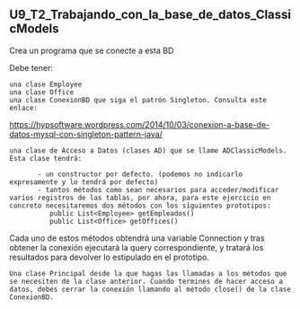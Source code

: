 ## U9_T2_Trabajando_con_la_base_de_datos_ClassicModels

Crea un programa que se conecte a esta BD

Debe tener:

    una clase Employee
    una clase Office
    una clase ConexionBD que siga el patrón Singleton. Consulta este enlace:

https://hypsoftware.wordpress.com/2014/10/03/conexion-a-base-de-datos-mysql-con-singleton-pattern-java/

    una clase de Acceso a Datos (clases AD) que se llame ADClassicModels. Esta clase tendrá:

           - un constructor por defecto. (podemos no indicarlo expresamente y lo tendrá por defecto)
           - tantos métodos como sean necesarios para acceder/modificar varios registros de las tablas, por ahora, para este ejercicio en concreto necesitaremos dos métodos con los siguientes prototipos:
              public List<Employee> getEmpleados()
              public List<Office> getOffices()
Cada uno de estos métodos obtendrá una variable Connection y tras obtener la conexión  ejecutará la query correspondiente, y tratará los resultados para devolver lo estipulado en el prototipo.

    Una clase Principal desde la que hagas las llamadas a los métodos que se necesiten de la clase anterior. Cuando termines de hacer acceso a datos, debes cerrar la conexión llamando al método close() de la clase ConexionBD.
